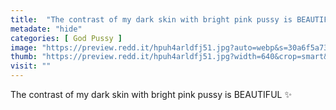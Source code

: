 ```yaml
---
title:  "The contrast of my dark skin with bright pink pussy is BEAUTIFUL ✨"
metadate: "hide"
categories: [ God Pussy ]
image: "https://preview.redd.it/hpuh4arldfj51.jpg?auto=webp&s=30a6f5a73959ff819243f5436650b166343984af"
thumb: "https://preview.redd.it/hpuh4arldfj51.jpg?width=640&crop=smart&auto=webp&s=4565e1734d1ff1ca3e29f8ceccf3218a11d4ea48"
visit: ""
---
```

The contrast of my dark skin with bright pink pussy is BEAUTIFUL ✨
